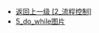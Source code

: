 - [返回上一级 [2_流程控制]](后端/JavaNote/2_Java(书栈)/2_快速入门/2_流程控制/)
- [5_do_while图片](后端/JavaNote/2_Java(书栈)/2_快速入门/2_流程控制/5_do_while图片/)
